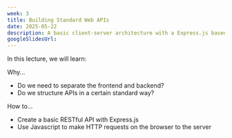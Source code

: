 ```yaml
---
week: 3
title: Building Standard Web APIs
date: 2025-05-22
description: A basic client-server architecture with a Express.js based REST Application Programming Interface (API); Breaking down the HTTP request; Using Javascript to make HTTP requests on the browser.
googleSlidesUrl:
---
```


In this lecture, we will learn:

Why...

- Do we need to separate the frontend and backend?
- Do we structure APIs in a certain standard way?

How to...

- Create a basic RESTful API with Express.js
- Use Javascript to make HTTP requests on the browser to the server
